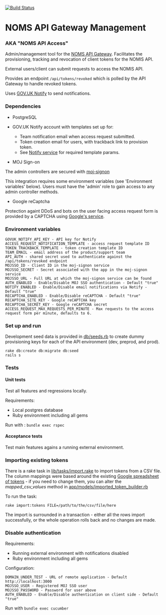 [![Build Status](https://travis-ci.org/ministryofjustice/noms-api-gateway-management.svg?branch=master)](https://travis-ci.org/ministryofjustice/noms-api-gateway-management)

# NOMS API Gateway Management
### AKA "NOMS API Access"

Admin/management tool for the [NOMS API Gateway](https://github.com/ministryofjustice/noms-api-gateway). Facilitates the provisioning, tracking and revocation of client tokens for the NOMIS API.

External users/client can submit requests to access the NOMIS API.

Provides an endpoint ```/api/tokens/revoked``` which is polled by the API Gateway to handle revoked tokens.

Uses [GOV.UK Notify](https://www.gov.uk/government/publications/govuk-notify/govuk-notify) to send notifications.

### Dependencies

* PostgreSQL

* GOV.UK Notify account with templates set up for:

  * Team notification email when access request submitted.
  * Token creation email for users, with trackback link to provision token.
  * See [Notify service](https://github.com/ministryofjustice/noms-api-gateway-management/blob/master/app/services/notify.rb) for required template params.

* MOJ Sign-on

The admin controllers are secured with [moj-signon](https://github.com/ministryofjustice/moj-signon)

This integration requires some environment variables (see 'Environment variables' below).
Users must have the 'admin' role to gain access to any admin controller methods.

* Google reCaptcha

Protection againt DDoS and bots on the user facing access request form is provided by a CAPTCHA using [Google's service](https://www.google.com/recaptcha/intro/).

### Environment variables

    GOVUK_NOTIFY_API_KEY - API key for Notify
    ACCESS_REQUEST_NOTIFICATION_TEMPLATE - access request template ID
    TOKEN_TRACKBACK_TEMPLATE - token creation template ID
    TEAM_EMAIL - email address of the product/support team
    API_AUTH - shared secret used to authenticate against the /api/tokens/revoked endpoint
    MOJSSO_ID - Client ID in the moj-signon service
    MOJSSO_SECRET - Secret associated with the app in the moj-signon service
    MOJSSO_URL - Full URL at which the moj-signon service can be found
    AUTH_ENABLED - Enable/Disable MOJ SSO authentication - Default "true"
    NOTIFY_ENABLED - Enable/Disable email notifications via Notify - Default "true"
    RECAPTCHA_ENABLED - Enable/Disable reCAPTCHA - Default "true"
    RECAPTCHA_SITE_KEY - Google reCAPTCHA key
    RECAPTCHA_SECRET_KEY - Google reCAPTCHA secret
    ACCESS_REQUEST_MAX_REQUESTS_PER_MINUTE - Max requests to the access request form per minute, defaults to 6.

### Set up and run

Development seed data is provided in [db/seeds.rb](https://github.com/ministryofjustice/noms-api-gateway-management/blob/master/db/seeds.rb) to create dummy provisioning keys for each of the API environment (dev, preprod, and prod).

    rake db:create db:migrate db:seed
    rails s

### Tests

#### Unit tests

Test all features and regressions locally.

Requirements:

* Local postgres database
* Ruby environment including all gems

Run with : `bundle exec rspec`

#### Acceptance tests

Test main features agains a running external environment.

### Importing existing tokens

There is a rake task in [lib/tasks/import.rake](https://github.com/ministryofjustice/noms-api-gateway-management/lib/tasks/import.rake) to import tokens from a CSV file. The column mappings were based around the existing [Google spreadsheet of tokens](https://docs.google.com/spreadsheets/d/1PJHdykrJ1e7nsm0_07vksy6DbVLzjwHuDAkbwt88y3Q/edit#gid=0) - if you need to change them, you can alter the *mapped_csv_values* method in [app/models/imported_token_builder.rb](https://github.com/ministryofjustice/noms-api-gateway-management/app/models/imported_token_builder.rb)

To run the task:

    rake import:tokens FILE=/path/to/the/csv/file/here

The import is surrounded in a transaction - either all the rows import successfully, or the whole operation rolls back and no changes are made.


### Disable authentication

Requirements:

* Running external environment with notifications disabled
* Ruby environment including all gems

Configuration:

    DOMAIN_UNDER_TEST - URL of remote application - Default http://localhost:3000
    MOJSSO_USER - Registered MOJ SSO user
    MOJSSO_PASSWORD - Password for user above
    AUTH_ENABLED - Enable/Disable authentication on client side - Default "true"

Run with `bundle exec cucumber`

